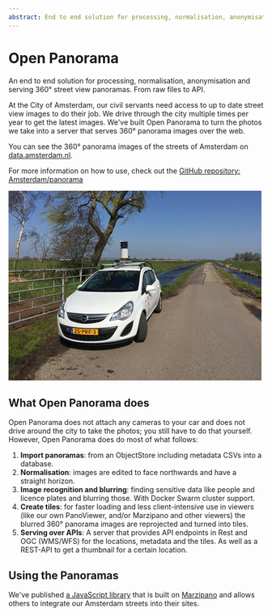 ```yaml
---
abstract: End to end solution for processing, normalisation, anonymisation and serving 360° street view panoramas
---
```


# Open Panorama

An end to end solution for processing, normalisation, anonymisation and serving 360° street view panoramas. From raw files to API.

At the City of Amsterdam, our civil servants need access to up to date street view images to do their job. We drive through the city multiple times per year to get the latest images. We've built Open Panorama to turn the photos we take into a server that serves 360° panorama images over the web.

You can see the 360° panorama images of the streets of Amsterdam on [data.amsterdam.nl](https://data.amsterdam.nl/#?mpb=topografie&mpz=11&mpo=pano::T&mpv=52.3714749:4.898476&sbf=Cu&sbh=5E&sbi=TMX7316010203-000222_pano_0000_000282&sbl=ZRJhS:3JV8j&sbp=c).

For more information on how to use, check out the [GitHub repository: Amsterdam/panorama](https://github.com/Amsterdam/panorama)

![Panorama camera on a City of Amsterdam car](../images/panorama-camera-on-city-car.jpg)

## What Open Panorama does

Open Panorama does not attach any cameras to your car and does not drive around the city to take the photos; you still have to do that yourself. However, Open Panorama does do most of what follows:

1. **Import panoramas**: from an ObjectStore including metadata CSVs into a database.
2. **Normalisation**: images are edited to face northwards and have a straight horizon.
3. **Image recognition and blurring**: finding sensitive data like people and licence plates and blurring those. With Docker Swarm cluster support.
4. **Create tiles**: for faster loading and less client-intensive use in viewers (like our own PanoViewer, and/or Marzipano and other viewers) the blurred 360° panorama images are reprojected and turned into tiles.
5. **Serving over APIs**: A server that provides API endpoints in Rest and OGC (WMS/WFS) for the locations, metadata and the tiles. As well as a REST-API to get a thumbnail for a certain location.

## Using the Panoramas

We've published [a JavaScript library](panoviewer.md) that is built on [Marzipano](http://www.marzipano.net/) and allows others to integrate our Amsterdam streets into their sites.
